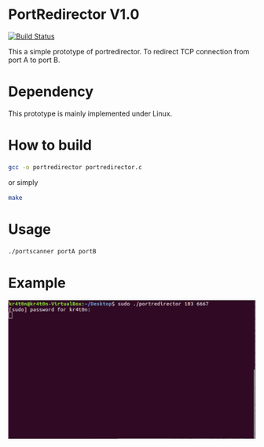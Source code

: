 # PortRedirector V1.0
[![Build Status](https://travis-ci.org/Kr4t0n/PortRedirector.svg?branch=master)](https://travis-ci.org/Kr4t0n/PortRedirector)

This a simple prototype of portredirector. To redirect TCP connection from port A to port B.

# Dependency
This prototype is mainly implemented under Linux.  

# How to build
```bash
gcc -o portredirector portredirector.c
```
or simply

```bash
make
```

# Usage
```bash
./portscanner portA portB
```

# Example
![1](media/1.png)



